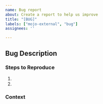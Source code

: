 ```yaml
---
name: Bug report
about: Create a report to help us improve
title: "[BUG]"
labels: ["mojo-external", "bug"]
assignees: ''

---
```


<!--
This repository tracks issues and feature requests related to Mojo Programming Language and the Playground. 
-->

## Bug Description

<!--
What is the current, unexpected behavior?

Please also include the expected behavior in your description.
-->

### Steps to Reproduce

<!--
Explain how to reproduce the issue in steps:
for example,
1. Which pre-existing notebook failed and steps that led to failure.
2. Relevant code snippet that did not work as expected
3. If applicable, add screenshots to help explain your problem.
4. Anything else that is relevant to help debug the issue
-->
1. 
2. 


### Context
<!-- 
To help us debug issues better, 
execute the following code in a separate notebook and paste the output in the issue

```
%%python
import subprocess

subprocess.Popen(["cat", "/proc/self/cgroup"])
```
-->
